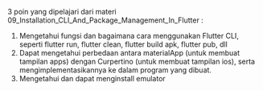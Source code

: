 3 poin yang dipelajari dari materi 09_Installation_CLI_And_Package_Management_In_Flutter :

1. Mengetahui fungsi dan bagaimana cara menggunakan Flutter CLI, seperti
   flutter run, flutter clean, flutter build apk, flutter pub, dll
2. Dapat mengetahui perbedaan antara materialApp (untuk membuat tampilan apps) dengan Curpertino (untuk membuat tampilan ios), serta mengimplementasikannya ke dalam program yang dibuat.
3. Mengetahui dan dapat menginstall emulator
